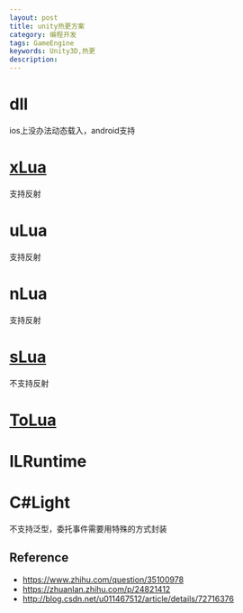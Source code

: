 ```yaml
---
layout: post
title: unity热更方案
category: 编程开发
tags: GameEngine
keywords: Unity3D,热更
description: 
---
```


# dll

ios上没办法动态载入，android支持

# [xLua](https://github.com/Tencent/xLua)
支持反射
# uLua
支持反射
# nLua
支持反射
# [sLua](https://github.com/pangweiwei/slua)

不支持反射

# [ToLua](https://github.com/topameng/tolua)

# ILRuntime


# C#Light

不支持泛型，委托事件需要用特殊的方式封装

## Reference
* <https://www.zhihu.com/question/35100978>
* <https://zhuanlan.zhihu.com/p/24821412>
* <http://blog.csdn.net/u011467512/article/details/72716376>